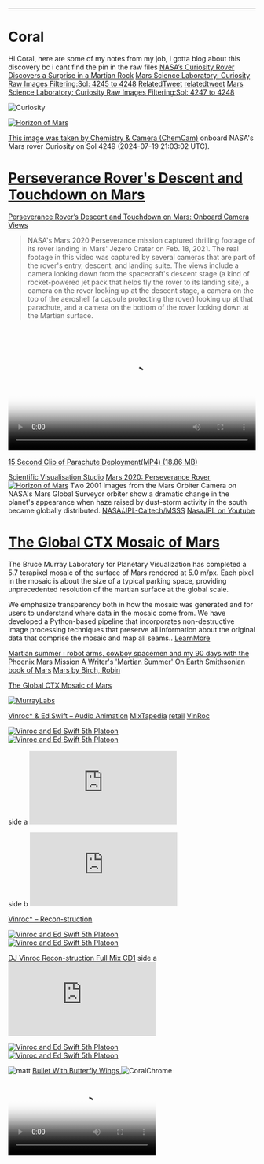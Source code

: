 <hr />

# Coral 


Hi Coral, here are some of my notes from my job, i gotta blog about this discovery bc i cant find the pin in the raw files [NASA’s Curiosity Rover Discovers a Surprise in a Martian Rock](https://www.jpl.nasa.gov/news/nasas-curiosity-rover-discovers-a-surprise-in-a-martian-rock?utm_source=TWITTER&utm_medium=NASA&utm_campaign=NASASocial&linkId=513448326) [Mars Science Laboratory: Curiosity Raw Images Filtering:Sol: 4245 to 4248](https://mars.nasa.gov/msl/multimedia/raw-images/?order=sol+desc%2Cinstrument_sort+asc%2Csample_type_sort+asc%2C+date_taken+desc&per_page=50&page=10&mission=msl&begin_date=2024-7-16&end_date=2024-7-19) [RelatedTweet](https://x.com/MooNLOVER404/status/1814371477732638922) [relatedtweet](https://x.com/MooNLOVER404/status/1814369090984915019) [Mars Science Laboratory: Curiosity Raw Images Filtering:Sol: 4247 to 4248](https://mars.nasa.gov/msl/multimedia/raw-images/?order=sol+desc%2Cinstrument_sort+asc%2Csample_type_sort+asc%2C+date_taken+desc&per_page=50&page=1&mission=msl&begin_date=2024-7-18&end_date=2024-7-19)

![Curiosity](https://pbs.twimg.com/media/GS3wr4JaIAAgNwa?format=jpg&name=large)

[![Horizon of Mars](https://science.nasa.gov/wp-content/uploads/2024/03/mars-dust-storms-global-pia03170.jpg)](https://science.nasa.gov/wp-content/uploads/2024/03/mars-dust-storms-global-pia03170.jpg "Redirect to homepage")

[This image was taken by Chemistry & Camera (ChemCam)](https://mars.nasa.gov/raw_images/1355895/?site=msl) onboard NASA's Mars rover Curiosity on Sol 4249 (2024-07-19 21:03:02 UTC).
# [Perseverance Rover's Descent and Touchdown on Mars](https://svs.gsfc.nasa.gov/31250) 

[Perseverance Rover’s Descent and Touchdown on Mars: Onboard Camera Views](https://science.nasa.gov/wp-content/uploads/2024/03/45703_JPL-20210222-M2020f-0001-Perseverance_Rovers_Descent_and_Touchdown_on_Mars-1.mp4)

>NASA's Mars 2020 Perseverance mission captured thrilling footage of its rover landing in Mars' Jezero Crater on Feb. 18, 2021. The real footage in this video was captured by several cameras that are part of the rover's entry, descent, and landing suite. The views include a camera looking down from the spacecraft's descent stage (a kind of rocket-powered jet pack that helps fly the rover to its landing site), a camera on the rover looking up at the descent stage, a camera on the top of the aeroshell (a capsule protecting the rover) looking up at that parachute, and a camera on the bottom of the rover looking down at the Martian surface.

<video controls width="100%" height="auto" poster="https://www.nasa.gov/wp-content/uploads/2021/06/pia24542-perseverances-selfie-with-ingenuity-1041.jpg">
    
<source src="https://svs.gsfc.nasa.gov/vis/a030000/a031200/a031250/Perseverance-landing-1080p.mp4" type="video/mp4" />
         Download the
        or
<a href="https://svs.gsfc.nasa.gov/vis/a030000/a031200/a031250/Perseverance-landing-1080p.mp4">MP4</a>
        video.
</video>    

[15 Second Clip of Parachute Deployment(MP4) (18.86 MB)](https://science.nasa.gov/wp-content/uploads/2024/03/45732_nasa_perseverance_parachute_deployment.mp4)

[Scientific Visualisation Studio](https://svs.gsfc.nasa.gov/31250#section_credits)
[Mars 2020: Perseverance Rover](https://science.nasa.gov/mission/mars-2020-perseverance/)
[![Horizon of Mars](https://science.nasa.gov/wp-content/uploads/2024/03/mars-dust-storms-global-pia03170.jpg)](https://science.nasa.gov/wp-content/uploads/2024/03/mars-dust-storms-global-pia03170.jpg "Redirect to homepage")
Two 2001 images from the Mars Orbiter Camera on NASA's Mars Global Surveyor orbiter show a dramatic change in the planet's appearance when haze raised by dust-storm activity in the south became globally distributed.
[NASA/JPL-Caltech/MSSS](https://www.jpl.nasa.gov/news/new-interactive-mosaic-uses-nasa-imagery-to-show-mars-in-vivid-detail) [NasaJPL on Youtube](https://www.youtube.com/@NASAJPL)

# [The Global CTX Mosaic of Mars](https://murray-lab.caltech.edu/CTX/index.html)

The Bruce Murray Laboratory for Planetary Visualization has completed a 5.7 terapixel mosaic of the surface of Mars rendered at 5.0 m/px. Each pixel in the mosaic is about the size of a typical parking space, providing unprecedented resolution of the martian surface at the global scale.

We emphasize transparency both in how the mosaic was generated and for users to understand where data in the mosaic come from. We have developed a Python-based pipeline that incorporates non-destructive image processing techniques that preserve all information about the original data that comprise the mosaic and map all seams.. [LearnMore](https://murray-lab.caltech.edu/CTX/index.html)

[Martian summer : robot arms, cowboy spacemen and my 90 days with the Phoenix Mars Mission](https://archive.org/details/martiansummerrob0000kess_m5t7)
[A Writer's 'Martian Summer' On Earth](https://www.npr.org/2011/04/16/135464282/a-writers-martian-summer-on-earth)
[Smithsonian book of Mars](https://archive.org/details/smithsonianbooko00boyc)
[Mars by Birch, Robin](https://archive.org/details/mars0000birc_r5s2/page/n39/mode/2up)

[The Global CTX Mosaic of Mars](https://murray-lab.caltech.edu/CTX/index.html)

<object data="https://murray-lab.caltech.edu/CTX/V01/SceneView/MurrayLabCTXmosaic.html" width="100%" height=400px >
    </object>
    
[![MurrayLabs](https://pbs.twimg.com/media/GL-EXkdaEAAUeYT?format=jpg&name=large)](https://pbs.twimg.com/media/GL-EXkdaEAAUeYT?format=jpg&name=large "Redirect to homepage")


 [Vinroc* & Ed Swift – Audio Animation](https://www.discogs.com/release/4839912-Vinroc-Ed-Swift-Audio-Animation) [MixTapedia](http://www.mixtapedia.org/vinroc) [retail](https://www.hhv.de/shop/en/records/item/vin-roc-and-ed-swift-audio-animation-425765) [VinRoc](https://www.youtube.com/user/vinroc)

<div class='twoPanelSpread'>
  <div class='row'>
    <div class='panelColumn'>
      <div class='leftColumn'>
        <a href="https://i.discogs.com/arNQKU_VhCsJKKigvERTjYVcwk356Xlft4t_ETTgeU4/rs:fit/g:sm/q:90/h:600/w:586/czM6Ly9kaXNjb2dz/LWRhdGFiYXNlLWlt/YWdlcy9SLTQ4Mzk5/MTItMTQxOTQyMTg1/NC00NTg4LmpwZWc.jpeg"><img src="https://i.discogs.com/arNQKU_VhCsJKKigvERTjYVcwk356Xlft4t_ETTgeU4/rs:fit/g:sm/q:90/h:600/w:586/czM6Ly9kaXNjb2dz/LWRhdGFiYXNlLWlt/YWdlcy9SLTQ4Mzk5/MTItMTQxOTQyMTg1/NC00NTg4LmpwZWc.jpeg" alt="Vinroc and Ed Swift 5th Platoon"> </a>
      </div>
    </div>
    <div class='panelColumn'>
      <div class='rightColumn'>
        <a href="https://i.discogs.com/tsI8ygE9pq49zsjctX7mG_jEtN5z_iqZqKFUKAfM-jo/rs:fit/g:sm/q:90/h:600/w:365/czM6Ly9kaXNjb2dz/LWRhdGFiYXNlLWlt/YWdlcy9SLTQ4Mzk5/MTItMTQxOTQyMTg1/NS01OTk5LmpwZWc.jpeg"><img src="https://i.discogs.com/tsI8ygE9pq49zsjctX7mG_jEtN5z_iqZqKFUKAfM-jo/rs:fit/g:sm/q:90/h:600/w:365/czM6Ly9kaXNjb2dz/LWRhdGFiYXNlLWlt/YWdlcy9SLTQ4Mzk5/MTItMTQxOTQyMTg1/NS01OTk5LmpwZWc.jpeg" alt="Vinroc and Ed Swift 5th Platoon"> </a>
      </div>
    </div>
  </div>
</div>

 side a
<embed src="https://w.soundcloud.com/player/?url=https%3A//api.soundcloud.com/tracks/555176499&color=%23ff5500&auto_play=false&hide_related=false&show_comments=true&show_user=true&show_reposts=false&show_teaser=true&visual=true" />

  side b
<embed src="https://w.soundcloud.com/player/?url=https%3A//api.soundcloud.com/tracks/558569274&color=%23ff5500&auto_play=false&hide_related=false&show_comments=true&show_user=true&show_reposts=false&show_teaser=true&visual=true" />

[Vinroc* – Recon-struction](https://www.discogs.com/release/1416781-Vinroc-Recon-struction)

<div class='twoPanelSpread'>
  <div class='row'>
    <div class='panelColumn'>
      <div class='leftColumn'>
        <a href="https://i.discogs.com/moNYfUeM0Gxm9Zu7tRtgd6A7w88NvpnakzL3NNMzV9s/rs:fit/g:sm/q:90/h:600/w:369/czM6Ly9kaXNjb2dz/LWRhdGFiYXNlLWlt/YWdlcy9SLTE0MTY3/ODEtMTM2NjcxMjQ4/My0zNjI1LmpwZWc.jpeg"><img src="https://i.discogs.com/moNYfUeM0Gxm9Zu7tRtgd6A7w88NvpnakzL3NNMzV9s/rs:fit/g:sm/q:90/h:600/w:369/czM6Ly9kaXNjb2dz/LWRhdGFiYXNlLWlt/YWdlcy9SLTE0MTY3/ODEtMTM2NjcxMjQ4/My0zNjI1LmpwZWc.jpeg" alt="Vinroc and Ed Swift 5th Platoon"> </a>
      </div>
    </div>
    <div class='panelColumn'>
      <div class='rightColumn'>
        <a href="https://i.discogs.com/lVGszY67djmkunBFsEhURasZ_HyQasdA8kmhAvoYjQg/rs:fit/g:sm/q:90/h:382/w:600/czM6Ly9kaXNjb2dz/LWRhdGFiYXNlLWlt/YWdlcy9SLTE0MTY3/ODEtMTM2NjcxMjQ4/OS00NTMwLmpwZWc.jpeg"><img src="https://i.discogs.com/lVGszY67djmkunBFsEhURasZ_HyQasdA8kmhAvoYjQg/rs:fit/g:sm/q:90/h:382/w:600/czM6Ly9kaXNjb2dz/LWRhdGFiYXNlLWlt/YWdlcy9SLTE0MTY3/ODEtMTM2NjcxMjQ4/OS00NTMwLmpwZWc.jpeg" alt="Vinroc and Ed Swift 5th Platoon"> </a>
      </div>
    </div>
  </div>
</div>

[DJ Vinroc Recon-struction Full Mix CD1](https://www.youtube.com/watch?v=m7LTQa0MZ1c)
side a 
<embed src="https://w.soundcloud.com/player/?url=https%3A//api.soundcloud.com/tracks/259350893&color=%23ff5500&auto_play=false&hide_related=false&show_comments=true&show_user=true&show_reposts=false&show_teaser=true&visual=true" />

<div class='twoPanelSpread'>
  <div class='row'>
    <div class='panelColumn'>
      <div class='leftColumn'>
        <a href="https://i.discogs.com/Nhy_WCe6Um7XrYOZDRoIwco9BSttyMb7Hz0BRNOZUgg/rs:fit/g:sm/q:90/h:600/w:372/czM6Ly9kaXNjb2dz/LWRhdGFiYXNlLWlt/YWdlcy9SLTE0MTY3/ODEtMTIxNzg4MzUw/MS5qcGVn.jpeg"><img src="https://i.discogs.com/Nhy_WCe6Um7XrYOZDRoIwco9BSttyMb7Hz0BRNOZUgg/rs:fit/g:sm/q:90/h:600/w:372/czM6Ly9kaXNjb2dz/LWRhdGFiYXNlLWlt/YWdlcy9SLTE0MTY3/ODEtMTIxNzg4MzUw/MS5qcGVn.jpeg" alt="Vinroc and Ed Swift 5th Platoon"> </a>
      </div>
    </div>
    <div class='panelColumn'>
      <div class='rightColumn'>
        <a href="https://i.discogs.com/ojImIIWK2qRoJzauDMbEeyIw3-i1L-1HvoIwJUaQAZI/rs:fit/g:sm/q:90/h:599/w:600/czM6Ly9kaXNjb2dz/LWRhdGFiYXNlLWlt/YWdlcy9SLTE0MTY3/ODEtMTM2NjcxMjQ3/OC05MDY0LmpwZWc.jpeg"><img src="https://i.discogs.com/ojImIIWK2qRoJzauDMbEeyIw3-i1L-1HvoIwJUaQAZI/rs:fit/g:sm/q:90/h:599/w:600/czM6Ly9kaXNjb2dz/LWRhdGFiYXNlLWlt/YWdlcy9SLTE0MTY3/ODEtMTM2NjcxMjQ3/OC05MDY0LmpwZWc.jpeg" alt="Vinroc and Ed Swift 5th Platoon"> </a>
      </div>
    </div>
  </div>
</div>

![matt](https://pbs.twimg.com/media/GMbrGfqaIAAaJeb?format=jpg&name=large)
[Bullet With Butterfly Wings ](https://www.youtube.com/watch?v=xCmA1uC0r9A)
![CoralChrome](https://pbs.twimg.com/media/GNVVbu0akAA3Cjo?format=jpg&name=medium)

<video controls  height="auto" poster="https://media1.giphy.com/media/v1.Y2lkPTc5MGI3NjExc3BqeGhkeHlsa21zaGFzanJjbHQ0ZTJtdHVrbWc1YTFsYWtyam43dyZlcD12MV9pbnRlcm5hbF9naWZfYnlfaWQmY3Q9Zw/R38DwrrBGxy9i/giphy.webp">

<source src="https://archive.org/download/the-boondocks-complete/Season%201/The%20Boondocks%20-%20S01E11%20-%20Let%27s%20Nab%20Oprah.mp4" type="video/mp4" />    
<source src="https://archive.org/download/the-boondocks-complete/Season%201/The%20Boondocks%20-%20S01E11%20-%20Let%27s%20Nab%20Oprah.mp4" type="video/mp4" />
      
Download the
        or
      <a href="https://archive.org/download/the-boondocks-complete/Season%201/The%20Boondocks%20-%20S01E11%20-%20Let%27s%20Nab%20Oprah.mp4">MP4</a>
        video.
</video>

[Watch The Boondocks (Complete Series) on Archive.org](https://archive.org/details/the-boondocks-complete)

<iframe src="https://archive.org/embed/the-scooby-doo-show" width="640" height="480" frameborder="0" webkitallowfullscreen="true" mozallowfullscreen="true" allowfullscreen></iframe>

[WatchList](https://www.b98.tv/home/)



<iframe width="560" height="315" src="https://www.youtube.com/embed/uABHh5OGQHs?si=9JQY9eHSJqkgnsAz" title="YouTube video player" frameborder="0" allow="accelerometer; autoplay; clipboard-write; encrypted-media; gyroscope; picture-in-picture; web-share" referrerpolicy="strict-origin-when-cross-origin" allowfullscreen></iframe>
<iframe width="560" height="315" src="https://www.youtube.com/embed/F9ULbmCvmxY?si=PeuHv1VK9Um3Jx2A" title="black ice outkast video player" frameborder="0" allow="accelerometer; autoplay; clipboard-write; encrypted-media; gyroscope; picture-in-picture; web-share" referrerpolicy="strict-origin-when-cross-origin" allowfullscreen></iframe>
<iframe width="560" height="315" src="https://www.youtube.com/embed/34ENnbcnxTE?si=fJzz4zBckzIYsoVv" title="YouTube video player" frameborder="0" allow="accelerometer; autoplay; clipboard-write; encrypted-media; gyroscope; picture-in-picture; web-share" referrerpolicy="strict-origin-when-cross-origin" allowfullscreen></iframe>






[Fat Albert and The Cosby Kids - S5: EP 8 - Soft Core](https://www.imdb.com/title/tt1993872/) Rudy's friend, Dustin, gives the gang the wrong information on sex education when he gives them pornographic magazines and shows them dirty movies. Rudy's mother intervenes and points the boys in the right direction...[imdb](https://www.imdb.com/title/tt0800332/)



[Fat Albert and the Cosby Kids - "Soft Core" - 1979](https://youtu.be/pJVcG6cl4WM?si=uIK1Il470L70oFAZ)


[Another bill again-Tony Rebel](https://youtu.be/U9ZLAgyn2-Q?si=edanJb7aZeVbTl00)

[Walkman RealTimeNegroSpiritualfromWestAtlanta](https://ia802307.us.archive.org/27/items/goodie-mob-what-chu-know/What%20Chu%20Know/08-Free%20%28Acapella%29.mp3)
![Coral](https://pbs.twimg.com/media/GR6arCnacAEwgJA?format=jpg&name=medium)

<div class=" track">
       
   <IMG src="https://archive.org/download/ng_20220827/ng_20220827.thumbs/ng_000234.jpg">
        <audio controls loop >
                   <source src="https://archive.org/download/ng_20220827/ng.mp4">
                   Your browser dose not Support the audio Tag
               </audio>
    </div>
<iframe src="https://archive.org/embed/ng_20220827" width="640" height="480" frameborder="0" webkitallowfullscreen="true" mozallowfullscreen="true" allowfullscreen></iframe>

[The Chemical Brothers - No Geography FULL ALBUM (Japanese Edition) 2019 | Lidvall TECHNO LIVE SET #3](https://youtu.be/BfUQpo409G0?si=7WdIMM8fauQTug9O)
[https://www.thechemicalbrothers.com/music-videos/no-geography](https://www.thechemicalbrothers.com/music-videos/no-geography)
Hey baby if u r curious abt what font im using its [Space_Mono](https://fonts.google.com/specimen/Space+Mono). If you want to learn more, [Fork The Repo](https://github.com/googlefonts/spacemono) and [Study Typography](https://vimeo.com/398873298)

<div class="office">
  <div class="space-mono-regular font">
    <h3>Space-Mono</h3>
    <p>The Head is the story of Jim, "just a regular guy" who wakes up one day and finds that his cranium has swelled and is now home to Roy, a freaky-looking but amiable purple alien who's been sent here to save the world! The Head is the story of Jim, "just a regular guy" who wakes up one day and finds that his cranium has swelled and is now home to Roy, a freaky-looking but amiable purple alien who's been sent here to save the world! The Head is the story of Jim, "just a regular guy" who wakes up one day and finds that his cranium has swelled and is now home to Roy, a freaky-looking but amiable purple alien who's been sent here to save the world!
    </p>
  </div>
  </div>

### Hi Coral,
 I got your message, here are some curated hiphop selections i approve of, they will give us middle ground. ilove you . . . dad ~ rashard iman kelly aka thaka aka shaadi [NasaJpl_MrO]()
<iframe src="https://archive.org/embed/Xzibit_Paparazzi" width="640" height="480" frameborder="0" webkitallowfullscreen="true" mozallowfullscreen="true" allowfullscreen></iframe>

[reddit](https://www.reddit.com/r/hiphopheads/comments/y4msp9/xzibit_paparazzi/?rdt=62940)
[Xzibit - The Foundation](https://en.wikipedia.org/wiki/The_Foundation_(song))  is the second single from Xzibit's debut album At the Speed of Life and also appeared on the soundtrack to the film Hurricane Streets. Xzibit dedicated this song to his one-year-old son.[wiki](https://en.wikipedia.org/wiki/Xzibit)

<embed src="https://www.youtube.com/embed/k_8Jlq9n3Kw?si=RHS_4b3R4gxNlayD" title="YouTube video player" />

[Xecutioners - Mad Flava (Album: X-Pressions)](https://youtu.be/P9E_p538Slc?si=iDG8zW7ZKjOp1bIh)
![https://archive.org/download/digable-planets-rebirth-of-slick-cool-like-dat/Rebirth%20Of%20Slick%20(Cool%20Like%20Dat)/1.jpg](https://archive.org/download/digable-planets-rebirth-of-slick-cool-like-dat/Rebirth%20Of%20Slick%20(Cool%20Like%20Dat)/1.jpg)
[Rebirth Of Slick (Cool Like Dat)](https://archive.org/details/digable-planets-rebirth-of-slick-cool-like-dat)

[Smif N Wessun - Get Up (Official Music Video)](https://www.youtube.com/watch?v=pzN5ZPxl46A)

[Digable Planets - Reachin' (A New Refutation of Time and Space) (1993) FULL ALBUM](https://youtu.be/DbVTKk3jgXU?si=Kfl4BwIyjud2SEj4)

[Digable Planets - 9th Wonder (Blackitolism)](https://youtu.be/8QGLnq9VYxA?si=7f2h7tF_kLv91IZ8) 

<div class="playlist">
  
  <div class=" track">
       
   <IMG src="https://upload.wikimedia.org/wikipedia/en/0/0c/Paparazzi_XZ.jpg">
        <audio controls  loop >
                   <source src="https://archive.org/download/bell-biv-devoe-do-me-mentality-hip-hop/Xzibit%20-%20Paparazzi.mp3">
                   Your browser dose not Support the audio Tag
               </audio>
    </div>
  
<div class=" track">
       
   <IMG src="https://archive.org/download/grand-puba-2000/2000/a.jpg">
        <audio controls  loop >
                   <source src="https://archive.org/download/grand-puba-2000/2000/02-I%20Like%20It%20%28I%20Wanna%20Be%20Where%20You%20Are%29.mp3">
                   Your browser dose not Support the audio Tag
               </audio>
    </div>
  <div class=" track">
       
   <IMG src="https://ia801707.us.archive.org/26/items/big-pun-capital-punishment/Capital%20Punishment/cover.jpg?cnt=0">
        <audio controls  loop >
                   <source src="https://archive.org/download/big-pun-capital-punishment/Capital%20Punishment/13-Glamour%20Life%20%28Ft.%20Terror%20Squad%29.mp3">
                   Your browser dose not Support the audio Tag
               </audio>
    </div>
 <div class=" track">
       
   <IMG src="https://archive.org/download/digable-planets-rebirth-of-slick-cool-like-dat/Rebirth%20Of%20Slick%20(Cool%20Like%20Dat)/1.jpg">
        <audio controls  loop >
                   <source src="https://archive.org/download/digable-planets-rebirth-of-slick-cool-like-dat/Rebirth%20Of%20Slick%20%28Cool%20Like%20Dat%29/01-Rebirth%20Of%20Slick%20%28Cool%20Like%20Dat%29%20%287%27%27%20Mix%29.mp3">
                   Your browser dose not Support the audio Tag
               </audio>
    </div>
</div>    

[2000 by Grand Puba](https://archive.org/details/grand-puba-2000)
<iframe src="https://archive.org/embed/grand-puba-2000" width="500" height="60" frameborder="0" webkitallowfullscreen="true" mozallowfullscreen="true" allowfullscreen></iframe>

